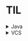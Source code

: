 # TIL
<details>
    <summary>Java</summary>
</details>
<details>
    <summary>VCS</summary>
    <ul>
        <li><a href="VCS/git.md#git-account-in-terminal">Terminal에서 현재 계정 확인하기</a></li>
    </ul>
</details>